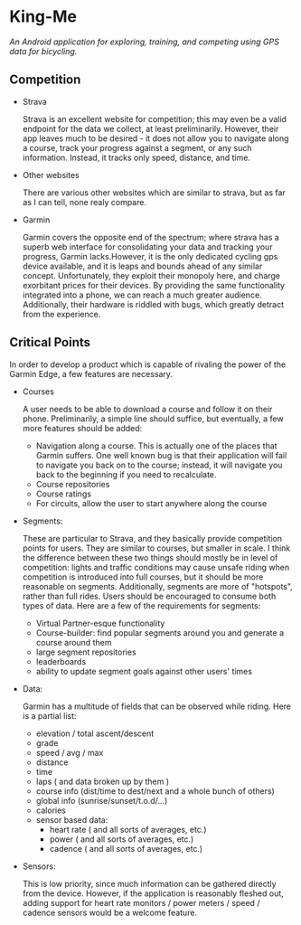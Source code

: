 # King-Me


_An Android application for exploring, training, and competing using GPS data
    for bicycling._

## Competition


- Strava

  Strava is an excellent website for competition; this may even be a valid 
  endpoint for the data we collect, at least preliminarily. However, their app
  leaves much to be desired - it does not allow you to navigate along a course,
  track your progress against a segment, or any such information. Instead, it
  tracks only speed, distance, and time.

- Other websites

  There are various other websites which are similar to strava, but as far as
  I can tell, none realy compare.

- Garmin

  Garmin covers the opposite end of the spectrum; where strava has a superb web
  interface for consolidating your data and tracking your progress, Garmin
  lacks.However, it is the only dedicated cycling gps device available, and it
  is leaps and bounds ahead of any similar concept. Unfortunately, they exploit
  their monopoly here, and charge exorbitant prices for their devices. By
  providing the same functionality integrated into a phone, we can reach a
  much greater audience. Additionally, their hardware is riddled with bugs,
  which greatly detract from the experience.

## Critical Points

In order to develop a product which is capable of rivaling the power of the
Garmin Edge, a few features are necessary.

- Courses

  A user needs to be able to download a course and follow it on their phone.
  Preliminarily, a simple line should suffice, but eventually, a few more
  features should be added:
    - Navigation along a course.
      This is actually one of the places that Garmin suffers. One well known
      bug is that their application will fail to navigate you back on to the
      course; instead, it will navigate you back to the beginning if you need
      to recalculate.
    - Course repositories
    - Course ratings
    - For circuits, allow the user to start anywhere along the course

- Segments:

  These are particular to Strava, and they basically provide competition points
  for users. They are similar to courses, but smaller in scale. I think the
  difference between these two things should mostly be in level of competition:
  lights and traffic conditions may cause unsafe riding when competition is
  introduced into full courses, but it should be more reasonable on segments.
  Additionally, segments are more of "hotspots", rather than full rides. Users
  should be encouraged to consume both types of data. Here are a few of the
  requirements for segments:
    - Virtual Partner-esque functionality
    - Course-builder: find popular segments around you and generate a course
      around them
    - large segment repositories
    - leaderboards
    - ability to update segment goals against other users' times

- Data:

  Garmin has a multitude of fields that can be observed while riding. Here is
  a partial list:
    - elevation / total ascent/descent
    - grade
    - speed / avg / max
    - distance
    - time
    - laps ( and data broken up by them )
    - course info (dist/time to dest/next and a whole bunch of others)
    - global info (sunrise/sunset/t.o.d/...)
    - calories
    - sensor based data:
        - heart rate ( and all sorts of averages, etc.)
        - power ( and all sorts of averages, etc.)
        - cadence ( and all sorts of averages, etc.)

- Sensors:

  This is low priority, since much information can be gathered directly from
  the device. However, if the application is reasonably fleshed out, adding
  support for heart rate monitors / power meters / speed / cadence sensors
  would be a welcome feature.